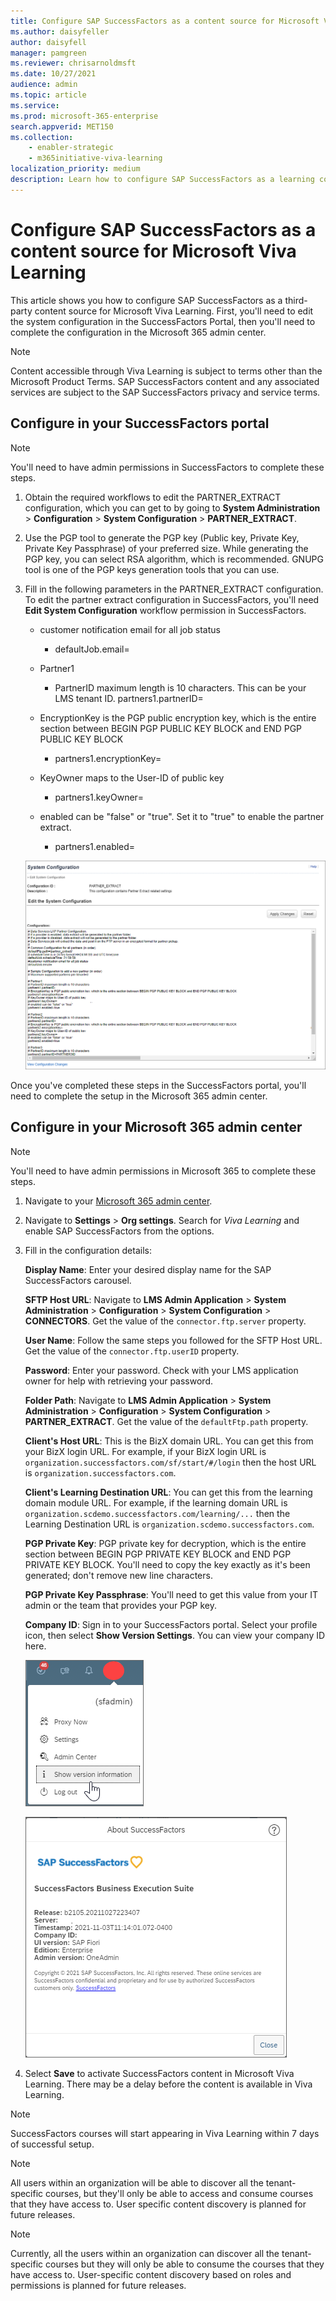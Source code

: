 ```yaml
---
title: Configure SAP SuccessFactors as a content source for Microsoft Viva Learning
ms.author: daisyfeller
author: daisyfell
manager: pamgreen
ms.reviewer: chrisarnoldmsft
ms.date: 10/27/2021
audience: admin
ms.topic: article
ms.service: 
ms.prod: microsoft-365-enterprise
search.appverid: MET150
ms.collection: 
    - enabler-strategic
    - m365initiative-viva-learning
localization_priority: medium
description: Learn how to configure SAP SuccessFactors as a learning content source for Microsoft Viva Learning.
---
```


# Configure SAP SuccessFactors as a content source for Microsoft Viva Learning

This article shows you how to configure SAP SuccessFactors as a third-party content source for Microsoft Viva Learning. First, you'll need to edit the system configuration in the SuccessFactors Portal, then you'll need to complete the configuration in the Microsoft 365 admin center.

>[!NOTE]
>Content accessible through Viva Learning is subject to terms other than the Microsoft Product Terms. SAP SuccessFactors content and any associated services are subject to the SAP SuccessFactors privacy and service terms.

## Configure in your SuccessFactors portal

>[!NOTE]
>You'll need to have admin permissions in SuccessFactors to complete these steps.

1. Obtain the required workflows to edit the PARTNER_EXTRACT configuration, which you can get to by going to **System Administration** > **Configuration** > **System Configuration** > **PARTNER_EXTRACT**.

2. Use the PGP tool to generate the PGP key (Public key, Private Key, Private Key Passphrase) of your preferred size. While generating the PGP key, you can select RSA algorithm, which is recommended. GNUPG tool is one of the PGP keys generation tools that you can use.

3. Fill in the following parameters in the PARTNER_EXTRACT configuration. To edit the partner extract configuration in SuccessFactors, you'll need **Edit System Configuration** workflow permission in SuccessFactors.

    - customer notification email for all job status
        - defaultJob.email=
    
    - Partner1
        - PartnerID maximum length is 10 characters. This can be your LMS tenant ID.
    partners1.partnerID=
    
    - EncryptionKey is the PGP public encryption key, which is the entire section between BEGIN PGP PUBLIC KEY BLOCK and END PGP PUBLIC KEY BLOCK
        - partners1.encryptionKey=
    
    - KeyOwner maps to the User-ID of public key
        - partners1.keyOwner=
    
    - enabled can be "false" or "true". Set it to "true" to enable the partner extract.
        - partners1.enabled=
    
    [ ![Image of the PARTNER_EXTRACT configuration settings.](../media/learning/sf-focus.png) ](../media/learning/sf-2.png#lightbox)

Once you've completed these steps in the SuccessFactors portal, you'll need to complete the setup in the Microsoft 365 admin center.

## Configure in your Microsoft 365 admin center

>[!NOTE]
>You'll need to have admin permissions in Microsoft 365 to complete these steps.

1. Navigate to your [Microsoft 365 admin center](https://admin.microsoft.com).

2. Navigate to **Settings** > **Org settings**. Search for *Viva Learning* and enable SAP SuccessFactors from the options.

3. Fill in the configuration details:

    **Display Name**: Enter your desired display name for the SAP SuccessFactors carousel.

    **SFTP Host URL**: Navigate to **LMS Admin Application** > **System Administration** > **Configuration** > **System Configuration** > **CONNECTORS**. Get the value of the `connector.ftp.server` property.

    **User Name**: Follow the same steps you followed for the SFTP Host URL. Get the value of the `connector.ftp.userID` property.

    **Password**: Enter your password. Check with your LMS application owner for help with retrieving your password.

    **Folder Path**: Navigate to **LMS Admin Application** > **System Administration** > **Configuration** > **System Configuration** > **PARTNER_EXTRACT**. Get the value of the `defaultFtp.path` property.

    **Client's Host URL**: This is the BizX domain URL. You can get this from your BizX login URL. For example, if your BizX login URL is `organization.successfactors.com/sf/start/#/login` then the host URL is `organization.successfactors.com`.

    **Client's Learning Destination URL**: You can get this from the learning domain module URL. For example, if the learning domain URL is `organization.scdemo.successfactors.com/learning/...` then the Learning Destination URL is `organization.scdemo.successfactors.com`.

    **PGP Private Key**: PGP private key for decryption, which is the entire section between BEGIN PGP PRIVATE KEY BLOCK and END PGP PRIVATE KEY BLOCK. You'll need to copy the key exactly as it's been generated; don't remove new line characters.

    **PGP Private Key Passphrase**: You'll need to get this value from your IT admin or the team that provides your PGP key.

    **Company ID**: Sign in to your SuccessFactors portal. Select your profile icon, then select **Show Version Settings**. You can view your company ID here.

    ![Image of the profile icon with Show Version Settings selected.](../media/learning/sf-3.png)

    ![Image of the version settings pane.](../media/learning/sf-1.png)

4. Select **Save** to activate SuccessFactors content in Microsoft Viva Learning. There may be a delay before the content is available in Viva Learning.

>[!Note]
> SuccessFactors courses will start appearing in Viva Learning within 7 days of successful setup.

>[!Note]
> All users within an organization will be able to discover all the tenant-specific courses, but they'll only be able to access and consume courses that they have access to. User specific content discovery is planned for future releases.

>[!NOTE]
>Currently, all the users within an organization can discover all the tenant-specific courses but they will only be able to consume the courses that they have access to. User-specific content discovery based on roles and permissions is planned for future releases.
